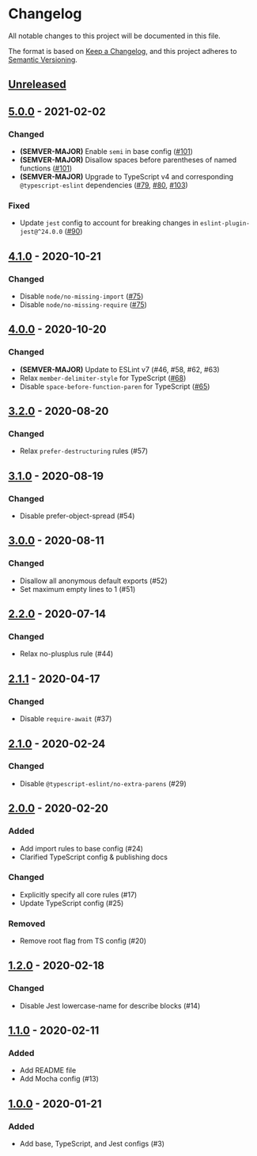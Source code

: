 # Changelog

All notable changes to this project will be documented in this file.

The format is based on [Keep a Changelog](https://keepachangelog.com/en/1.0.0/), and this project adheres to [Semantic Versioning](https://semver.org/spec/v2.0.0.html).

## [Unreleased]

## [5.0.0] - 2021-02-02

### Changed

- **(SEMVER-MAJOR)** Enable `semi` in base config ([#101](https://github.com/MetaMask/eslint-config/pull/101))
- **(SEMVER-MAJOR)** Disallow spaces before parentheses of named functions ([#101](https://github.com/MetaMask/eslint-config/pull/101))
- **(SEMVER-MAJOR)** Upgrade to TypeScript v4 and corresponding `@typescript-eslint` dependencies ([#79](https://github.com/MetaMask/eslint-config/pull/79), [#80](https://github.com/MetaMask/eslint-config/pull/80), [#103](https://github.com/MetaMask/eslint-config/pull/103))

### Fixed

- Update `jest` config to account for breaking changes in `eslint-plugin-jest@^24.0.0` ([#90](https://github.com/MetaMask/eslint-config/pull/90))

## [4.1.0] - 2020-10-21

### Changed

- Disable `node/no-missing-import` ([#75](https://github.com/MetaMask/eslint-config/pull/75))
- Disable `node/no-missing-require` ([#75](https://github.com/MetaMask/eslint-config/pull/75))

## [4.0.0] - 2020-10-20

### Changed

- **(SEMVER-MAJOR)** Update to ESLint v7 (#46, #58, #62, #63)
- Relax `member-delimiter-style` for TypeScript ([#68](https://github.com/MetaMask/eslint-config/pull/68))
- Disable `space-before-function-paren` for TypeScript ([#65](https://github.com/MetaMask/eslint-config/pull/65))

## [3.2.0] - 2020-08-20

### Changed

- Relax `prefer-destructuring` rules (#57)

## [3.1.0] - 2020-08-19

### Changed

- Disable prefer-object-spread (#54)

## [3.0.0] - 2020-08-11

### Changed

- Disallow all anonymous default exports (#52)
- Set maximum empty lines to 1 (#51)

## [2.2.0] - 2020-07-14

### Changed

- Relax no-plusplus rule (#44)

## [2.1.1] - 2020-04-17

### Changed

- Disable `require-await` (#37)

## [2.1.0] - 2020-02-24

### Changed

- Disable `@typescript-eslint/no-extra-parens` (#29)

## [2.0.0] - 2020-02-20

### Added

- Add import rules to base config  (#24)
- Clarified TypeScript config & publishing docs

### Changed

- Explicitly specify all core rules (#17)
- Update TypeScript config (#25)

### Removed

- Remove root flag from TS config (#20)

## [1.2.0] - 2020-02-18

### Changed

- Disable Jest lowercase-name for describe blocks (#14)

## [1.1.0] - 2020-02-11

### Added

- Add README file
- Add Mocha config (#13)

## [1.0.0] - 2020-01-21

### Added

- Add base, TypeScript, and Jest configs (#3)

[Unreleased]:https://github.com/MetaMask/eslint-config/compare/v5.0.0...HEAD
[5.0.0]:https://github.com/MetaMask/eslint-config/compare/v4.1.0...v5.0.0
[4.1.0]:https://github.com/MetaMask/eslint-config/compare/v4.0.0...v4.1.0
[4.0.0]:https://github.com/MetaMask/eslint-config/compare/v3.2.0...v4.0.0
[3.2.0]:https://github.com/MetaMask/eslint-config/compare/v3.1.0...v3.2.0
[3.1.0]:https://github.com/MetaMask/eslint-config/compare/v3.0.0...v3.1.0
[3.0.0]:https://github.com/MetaMask/eslint-config/compare/v2.2.0...v3.0.0
[2.2.0]:https://github.com/MetaMask/eslint-config/compare/v2.1.1...v2.2.0
[2.1.1]:https://github.com/MetaMask/eslint-config/compare/v2.1.0...v2.1.1
[2.1.0]:https://github.com/MetaMask/eslint-config/compare/v2.0.0...v2.1.0
[2.0.0]:https://github.com/MetaMask/eslint-config/compare/v1.2.0...v2.0.0
[1.2.0]:https://github.com/MetaMask/eslint-config/compare/v1.1.0...v1.2.0
[1.1.0]:https://github.com/MetaMask/eslint-config/compare/v1.0.0...v1.1.0
[1.0.0]:https://github.com/MetaMask/eslint-config/tree/v1.0.0
